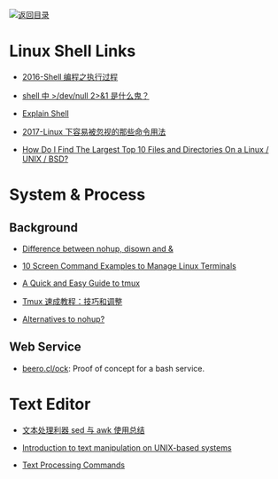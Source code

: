 [![返回目录](https://user-images.githubusercontent.com/5803001/38079637-ff0abcf0-3371-11e8-9b76-ad651620afc7.jpg)](https://github.com/wxyyxc1992/Awesome-Links)

# Linux Shell Links

- [2016-Shell 编程之执行过程](https://parg.co/UT0)

* [shell 中 >/dev/null 2>&1 是什么鬼？](http://www.kissyu.org/2016/12/25/shell%E4%B8%AD%3E%20:dev:null%202%20%3E%20&1%E6%98%AF%E4%BB%80%E4%B9%88%E9%AC%BC%EF%BC%9F/)

* [Explain Shell](http://www.explainshell.com/)

- [2017-Linux 下容易被忽视的那些命令用法](https://parg.co/b2E)

- [How Do I Find The Largest Top 10 Files and Directories On a Linux / UNIX / BSD?](http://www.cyberciti.biz/faq/how-do-i-find-the-largest-filesdirectories-on-a-linuxunixbsd-filesystem/)

# System & Process

## Background

- [Difference between nohup, disown and &](http://unix.stackexchange.com/questions/3886/difference-between-nohup-disown-and)

- [10 Screen Command Examples to Manage Linux Terminals](http://www.tecmint.com/screen-command-examples-to-manage-linux-terminals/)

- [A Quick and Easy Guide to tmux](http://www.hamvocke.com/blog/a-quick-and-easy-guide-to-tmux/)

- [Tmux 速成教程：技巧和调整](http://blog.jobbole.com/87584/)

* [Alternatives to nohup?](http://askubuntu.com/questions/600956/alternatives-to-nohup)

## Web Service

- [beero.cl/ock](https://github.com/hhsnopek/beeroclock): Proof of concept for a bash service.

# Text Editor

- [文本处理利器 sed 与 awk 使用总结](https://taozj.org/201612/cmd-tools-sed-awk.html)

- [Introduction to text manipulation on UNIX-based systems](https://www.ibm.com/developerworks/aix/library/au-unixtext/#19Useofsortoutline)

- [Text Processing Commands](http://www.tldp.org/LDP/abs/html/textproc.html)

